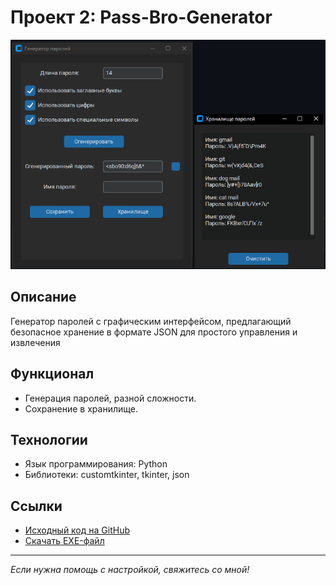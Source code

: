 # Проект 2: Pass-Bro-Generator

![Генератор паролей](images/bro_generator.png)

## Описание

Генератор паролей с графическим интерфейсом, предлагающий безопасное хранение в формате JSON для простого управления и извлечения

## Функционал

- Генерация паролей, разной сложности.
- Сохранение в хранилище.

## Технологии

- Язык программирования: Python
- Библиотеки: customtkinter, tkinter, json

## Ссылки

- [Исходный код на GitHub](https://github.com/Showtimeeee/Pass-Bro-Generator)
- [Скачать EXE-файл](https://drive.google.com/drive/folders/1wngep32aqvGb6lf1w8kwi6pA66cKoJjc)
---

*Если нужна помощь с настройкой, свяжитесь со мной!*
